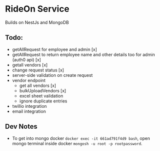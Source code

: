 # RideOn Service

Builds on NestJs and MongoDB

## Todo:
- getAllRequest for employee and admin [x]
- getAllRequest to return employee name and other details too for admin (auth0 api) [x]
- getall vendors [x]
- change request status [x]
- server-side validation on create request
- vendor endpoint
  - get all vendors [x]
  - bulkUploadVendors [x]
  - excel sheet validation
  - ignore duplicate entries
- twillio integration
- email integration




## Dev Notes
- To get into mongo docker `docker exec -it 661ad791f4d9 bash`, open mongo terminal inside docker `mongosh -u root -p rootpassword`.